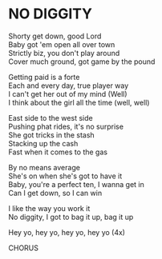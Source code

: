 # NO DIGGITY

Shorty get down, good Lord\
Baby got 'em open all over town\
Strictly biz, you don't play around\
Cover much ground, got game by the pound

Getting paid is a forte\
Each and every day, true player way\
I can't get her out of my mind (Well)\
I think about the girl all the time (well, well)

East side to the west side\
Pushing phat rides, it's no surprise\
She got tricks in the stash\
Stacking up the cash\
Fast when it comes to the gas

By no means average\
She's on when she's got to have it\
Baby, you're a perfect ten, I wanna get in\
Can I get down, so I can win

I like the way you work it\
No diggity, I got to bag it up, bag it up

Hey yo, hey yo, hey yo, hey yo (4x)

CHORUS
